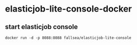# elasticjob-lite-console-docker




## start elasticjob console

`docker run -d -p 8088:8088 fallsea/elasticjob-lite-console`